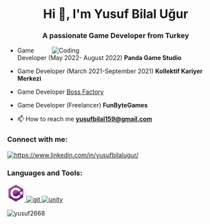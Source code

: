 <h1 align="center">Hi 👋, I'm Yusuf Bilal Uğur</h1>
<h3 align="center">A passionate Game Developer from Turkey</h3>

<img align="right" alt="Coding" width="400" src="https://raw.githubusercontent.com/punitkmryh/punitkmryh/master/Developer.gif">

- Game Developer (May 2022- August 2022) **Panda Game Studio**

- Game Developer (March 2021-September 2021) **Kollektif Kariyer Merkezi**

- Game Developer [Boss Factory](https://www.linkedin.com/posts/yusufbilalugur_arcadeidle-activity-6947548129663614976-RlEo?utm_source=share&utm_medium=member_desktop)

- Game Developer (Freelancer) **FunByteGames**

- 📫 How to reach me **yusufbilal159@gmail.com**

<h3 align="left">Connect with me:</h3>
<p align="left">
<a href="https://linkedin.com/in/https://www.linkedin.com/in/yusufbilalugur/" target="blank"><img align="center" src="https://raw.githubusercontent.com/rahuldkjain/github-profile-readme-generator/master/src/images/icons/Social/linked-in-alt.svg" alt="https://www.linkedin.com/in/yusufbilalugur/" height="30" width="40" /></a>
</p>

<h3 align="left">Languages and Tools:</h3>
<p align="left"> <a href="https://www.w3schools.com/cs/" target="_blank" rel="noreferrer"> <img src="https://raw.githubusercontent.com/devicons/devicon/master/icons/csharp/csharp-original.svg" alt="csharp" width="40" height="40"/> </a> <a href="https://git-scm.com/" target="_blank" rel="noreferrer"> <img src="https://www.vectorlogo.zone/logos/git-scm/git-scm-icon.svg" alt="git" width="40" height="40"/> </a> <a href="https://unity.com/" target="_blank" rel="noreferrer"> <img src="https://www.vectorlogo.zone/logos/unity3d/unity3d-icon.svg" alt="unity" width="40" height="40"/> </a> </p>

<p><img align="center" src="https://github-readme-stats.vercel.app/api/top-langs?username=yusuf2668&show_icons=true&theme=dark&text_color=f5cccc&locale=en&layout=compact" alt="yusuf2668" /></p>
